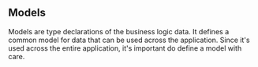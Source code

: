 ## Models

Models are type declarations of the business logic data. It defines a common model for data that can be used across the application. Since it's used across the entire application, it's important do define a model with care.
